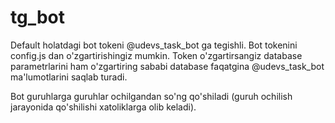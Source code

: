 # tg_bot

Default holatdagi bot tokeni @udevs_task_bot ga tegishli.
Bot tokenini config.js dan o'zgartirishingiz mumkin. Token o'zgartirsangiz database parametrlarini ham o'zgartiring sababi database faqatgina 
@udevs_task_bot ma'lumotlarini saqlab turadi.

Bot guruhlarga guruhlar ochilgandan so'ng qo'shiladi (guruh ochilish jarayonida qo'shilishi xatoliklarga olib keladi).
